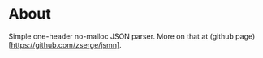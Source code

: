 # About

Simple one-header no-malloc JSON parser. More on that at (github
page)[https://github.com/zserge/jsmn].

